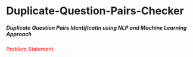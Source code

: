 # Duplicate-Question-Pairs-Checker
##### Duplicate Question Pairs Identificatin using NLP and Machine Learning Approach

<font color="red">Problem Statement</font>

